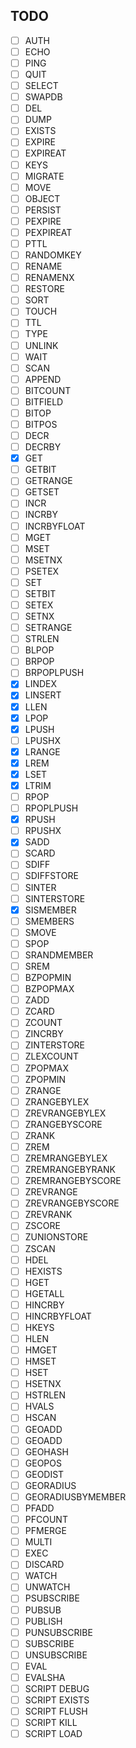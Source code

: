## TODO
- [ ] AUTH
- [ ] ECHO
- [ ] PING
- [ ] QUIT
- [ ] SELECT
- [ ] SWAPDB
- [ ] DEL
- [ ] DUMP
- [ ] EXISTS
- [ ] EXPIRE
- [ ] EXPIREAT
- [ ] KEYS
- [ ] MIGRATE
- [ ] MOVE
- [ ] OBJECT
- [ ] PERSIST
- [ ] PEXPIRE
- [ ] PEXPIREAT
- [ ] PTTL
- [ ] RANDOMKEY
- [ ] RENAME
- [ ] RENAMENX
- [ ] RESTORE
- [ ] SORT
- [ ] TOUCH
- [ ] TTL
- [ ] TYPE
- [ ] UNLINK
- [ ] WAIT
- [ ] SCAN
- [ ] APPEND
- [ ] BITCOUNT
- [ ] BITFIELD
- [ ] BITOP
- [ ] BITPOS
- [ ] DECR
- [ ] DECRBY
- [x] GET
- [ ] GETBIT
- [ ] GETRANGE
- [ ] GETSET
- [ ] INCR
- [ ] INCRBY
- [ ] INCRBYFLOAT
- [ ] MGET
- [ ] MSET
- [ ] MSETNX
- [ ] PSETEX
- [ ] SET
- [ ] SETBIT
- [ ] SETEX
- [ ] SETNX
- [ ] SETRANGE
- [ ] STRLEN
- [ ] BLPOP
- [ ] BRPOP
- [ ] BRPOPLPUSH
- [x] LINDEX
- [x] LINSERT
- [x] LLEN
- [x] LPOP
- [x] LPUSH
- [ ] LPUSHX
- [x] LRANGE
- [x] LREM
- [x] LSET
- [x] LTRIM
- [ ] RPOP
- [ ] RPOPLPUSH
- [x] RPUSH
- [ ] RPUSHX
- [x] SADD
- [ ] SCARD
- [ ] SDIFF
- [ ] SDIFFSTORE
- [ ] SINTER
- [ ] SINTERSTORE
- [x] SISMEMBER
- [ ] SMEMBERS
- [ ] SMOVE
- [ ] SPOP
- [ ] SRANDMEMBER
- [ ] SREM
- [ ] BZPOPMIN
- [ ] BZPOPMAX
- [ ] ZADD
- [ ] ZCARD
- [ ] ZCOUNT
- [ ] ZINCRBY
- [ ] ZINTERSTORE
- [ ] ZLEXCOUNT
- [ ] ZPOPMAX
- [ ] ZPOPMIN
- [ ] ZRANGE
- [ ] ZRANGEBYLEX
- [ ] ZREVRANGEBYLEX
- [ ] ZRANGEBYSCORE
- [ ] ZRANK
- [ ] ZREM
- [ ] ZREMRANGEBYLEX
- [ ] ZREMRANGEBYRANK
- [ ] ZREMRANGEBYSCORE
- [ ] ZREVRANGE
- [ ] ZREVRANGEBYSCORE
- [ ] ZREVRANK
- [ ] ZSCORE
- [ ] ZUNIONSTORE
- [ ] ZSCAN
- [ ] HDEL
- [ ] HEXISTS
- [ ] HGET
- [ ] HGETALL
- [ ] HINCRBY
- [ ] HINCRBYFLOAT
- [ ] HKEYS
- [ ] HLEN
- [ ] HMGET
- [ ] HMSET
- [ ] HSET
- [ ] HSETNX
- [ ] HSTRLEN
- [ ] HVALS
- [ ] HSCAN
- [ ] GEOADD
- [ ] GEOADD
- [ ] GEOHASH
- [ ] GEOPOS
- [ ] GEODIST
- [ ] GEORADIUS
- [ ] GEORADIUSBYMEMBER
- [ ] PFADD
- [ ] PFCOUNT
- [ ] PFMERGE
- [ ] MULTI
- [ ] EXEC
- [ ] DISCARD
- [ ] WATCH
- [ ] UNWATCH
- [ ] PSUBSCRIBE
- [ ] PUBSUB
- [ ] PUBLISH
- [ ] PUNSUBSCRIBE
- [ ] SUBSCRIBE
- [ ] UNSUBSCRIBE
- [ ] EVAL
- [ ] EVALSHA
- [ ] SCRIPT DEBUG
- [ ] SCRIPT EXISTS
- [ ] SCRIPT FLUSH
- [ ] SCRIPT KILL
- [ ] SCRIPT LOAD
